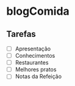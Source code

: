 # blogComida 

## Tarefas

- [ ] Apresentação 
- [ ] Conhecimentos
- [ ] Restaurantes
- [ ] Melhores pratos
- [ ] Notas da Refeição
